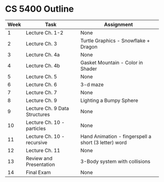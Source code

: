 # CS 5400 Outline

|Week|Task|Assignment|
|----|----|----------|
|1|Lecture Ch. 1-2|None|
|2|Lecture Ch. 3|Turtle Graphics - Snowflake + Dragon|
|3|Lecture Ch. 4a|None|
|4|Lecture Ch. 4b|Gasket Mountain - Color in Shader|
|5|Lecture Ch. 5|None|
|6|Lecture Ch. 6|3-d maze|
|7|Lecture Ch. 7|None|
|8|Lecture Ch. 9|Lighting a Bumpy Sphere|
|9|Lecture Ch. 9 Data Structures|None|
|10|Lecture Ch. 10 - particles|None|
|11|Lecture Ch. 10 - recursive|Hand Animation - fingerspell a short (3 letter) word|
|12|Lecture Ch. 11|None|
|13|Review and Presentation|3-Body system with collisions|
|14|Final Exam|None|

